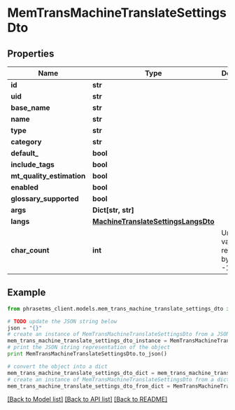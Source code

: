 # MemTransMachineTranslateSettingsDto

## Properties

| Name                      | Type                                                                        | Description                               | Notes      |
| ------------------------- | --------------------------------------------------------------------------- | ----------------------------------------- | ---------- |
| **id**                    | **str**                                                                     |                                           | [optional] |
| **uid**                   | **str**                                                                     |                                           | [optional] |
| **base_name**             | **str**                                                                     |                                           | [optional] |
| **name**                  | **str**                                                                     |                                           | [optional] |
| **type**                  | **str**                                                                     |                                           | [optional] |
| **category**              | **str**                                                                     |                                           | [optional] |
| **default\_**             | **bool**                                                                    |                                           | [optional] |
| **include_tags**          | **bool**                                                                    |                                           | [optional] |
| **mt_quality_estimation** | **bool**                                                                    |                                           | [optional] |
| **enabled**               | **bool**                                                                    |                                           | [optional] |
| **glossary_supported**    | **bool**                                                                    |                                           | [optional] |
| **args**                  | **Dict[str, str]**                                                          |                                           | [optional] |
| **langs**                 | [**MachineTranslateSettingsLangsDto**](MachineTranslateSettingsLangsDto.md) |                                           | [optional] |
| **char_count**            | **int**                                                                     | Unknown value is represented by value: -1 | [optional] |

## Example

```python
from phrasetms_client.models.mem_trans_machine_translate_settings_dto import MemTransMachineTranslateSettingsDto

# TODO update the JSON string below
json = "{}"
# create an instance of MemTransMachineTranslateSettingsDto from a JSON string
mem_trans_machine_translate_settings_dto_instance = MemTransMachineTranslateSettingsDto.from_json(json)
# print the JSON string representation of the object
print MemTransMachineTranslateSettingsDto.to_json()

# convert the object into a dict
mem_trans_machine_translate_settings_dto_dict = mem_trans_machine_translate_settings_dto_instance.to_dict()
# create an instance of MemTransMachineTranslateSettingsDto from a dict
mem_trans_machine_translate_settings_dto_from_dict = MemTransMachineTranslateSettingsDto.from_dict(mem_trans_machine_translate_settings_dto_dict)
```

[[Back to Model list]](../README.md#documentation-for-models) [[Back to API list]](../README.md#documentation-for-api-endpoints) [[Back to README]](../README.md)
